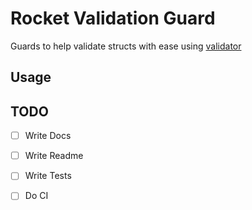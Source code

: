 # Rocket Validation Guard

Guards to help validate structs with ease using [validator](https://github.com/Keats/validator)

## Usage

## TODO
- [ ] Write Docs
- [ ] Write Readme
- [ ] Write Tests
- [ ] Do CI



